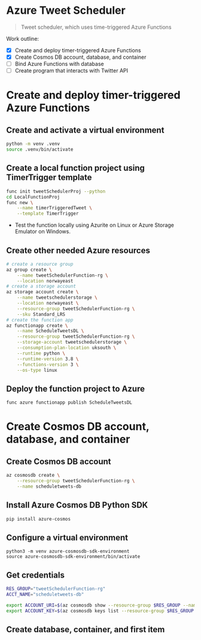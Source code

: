 # Azure Tweet Scheduler
> Tweet scheduler, which uses time-triggered Azure Functions

Work outline:
- [x] Create and deploy timer-triggered Azure Functions
- [X] Create Cosmos DB account, database, and container
- [ ] Bind Azure Functions with database
- [ ] Create program that interacts with Twitter API

# Create and deploy timer-triggered Azure Functions
## Create and activate a virtual environment
```bash
python -m venv .venv
source .venv/bin/activate
```

## Create a local function project using TimerTrigger template

```bash
func init tweetSchedulerProj --python
cd LocalFunctionProj
func new \
    --name timerTriggeredTweet \
    --template TimerTrigger
```

* Test the function locally using Azurite on Linux or Azure Storage Emulator on Windows.

## Create other needed Azure resources
```bash
# create a resource group
az group create \
    --name tweetSchedulerFunction-rg \
    --location norwayeast
# create a storage account
az storage account create \
    --name tweetschedulerstorage \
    --location norwayeast \
    --resource-group tweetSchedulerFunction-rg \
    --sku Standard_LRS
# create the function app
az functionapp create \
    --name ScheduleTweetsDL \
    --resource-group tweetSchedulerFunction-rg \
    --storage-account tweetschedulerstorage \
    --consumption-plan-location uksouth \
    --runtime python \
    --runtime-version 3.8 \
    --functions-version 3 \
    --os-type linux
```

## Deploy the function project to Azure
```bash
func azure functionapp publish ScheduleTweetsDL
```

# Create Cosmos DB account, database, and container

## Create Cosmos DB account 
```bash
az cosmosdb create \
    --resource-group tweetSchedulerFunction-rg \
    --name scheduletweets-db
```
## Install Azure Cosmos DB Python SDK
```bash
pip install azure-cosmos
```

## Configure a virtual environment
```
python3 -m venv azure-cosmosdb-sdk-environment
source azure-cosmosdb-sdk-environment/bin/activate
```

## Get credentials

```bash
RES_GROUP="tweetSchedulerFunction-rg"
ACCT_NAME="scheduletweets-db"

export ACCOUNT_URI=$(az cosmosdb show --resource-group $RES_GROUP --name $ACCT_NAME --query documentEndpoint --output tsv)
export ACCOUNT_KEY=$(az cosmosdb keys list --resource-group $RES_GROUP --name $ACCT_NAME --query primaryMasterKey --output tsv)
```

## Create database, container, and first item






